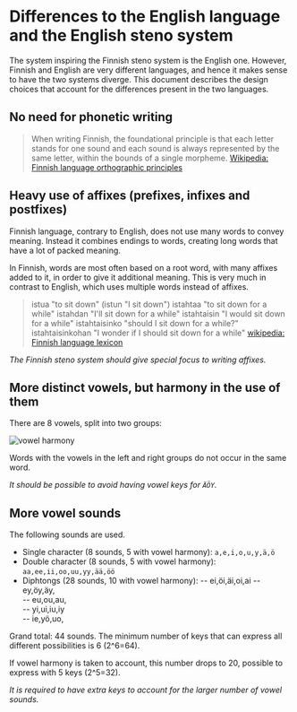 # Differences to the English language and the English steno system

The system inspiring the Finnish steno system is the English one. However,
Finnish and English are very different languages, and hence it makes sense to
have the two systems diverge. This document describes the design choices that
account for the differences present in the two languages.

## No need for phonetic writing

> When writing Finnish, the foundational principle is that each letter stands for
> one sound and each sound is always represented by the same letter, within the
> bounds of a single morpheme.
[Wikipedia: Finnish language orthographic principles](https://en.wikipedia.org/wiki/Finnish_orthography#Orthographic_principles)

## Heavy use of affixes (prefixes, infixes and postfixes)

Finnish language, contrary to English, does not use many words to convey
meaning. Instead it combines endings to words, creating long words that have a
lot of packed meaning.

In Finnish, words are most often based on a root word, with many affixes added
to it, in order to give it additional meaning. This is very much in contrast to
English, which uses multiple words instead of affixes.

> istua "to sit down" (istun "I sit down")
> istahtaa "to sit down for a while"
> istahdan "I'll sit down for a while"
> istahtaisin "I would sit down for a while"
> istahtaisinko "should I sit down for a while?"
> istahtaisinkohan "I wonder if I should sit down for a while"
[wikipedia: Finnish language lexicon](https://en.wikipedia.org/wiki/Finnish_language#Lexicon)

*The Finnish steno system should give special focus to writing affixes.*

## More distinct vowels, but harmony in the use of them

There are 8 vowels, split into two groups:

![vowel harmony](https://upload.wikimedia.org/wikipedia/commons/e/e3/Finnish_vowel_harmony_Venn_diagram.svg)

Words with the vowels in the left and right groups do not occur in the same
word. 

*It should be possible to avoid having vowel keys for `ÄÖY`.*

## More vowel sounds

The following sounds are used.

- Single character (8 sounds, 5 with vowel harmony): `a,e,i,o,u,y,ä,ö` 
- Double character (8 sounds, 5 with vowel harmony): `aa,ee,ii,oo,uu,yy,ää,öö` 
- Diphtongs (28 sounds, 10 with vowel harmony):
-- ei,öi,äi,oi,ai
-- ey,öy,äy,	
-- eu,ou,au,	
-- yi,ui,iu,iy	
-- ie,yö,uo,	

Grand total: 44 sounds. The minimum number of keys that can express all
different possibilities is 6 (2^6=64).

If vowel harmony is taken to account, this number drops to 20, possible to
express with 5 keys (2^5=32).

*It is required to have extra keys to account for the larger number of vowel
sounds.*
